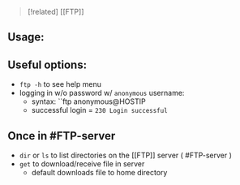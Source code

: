 
>[!related]
>[[FTP]]

## Usage: 

## Useful options:
- ``ftp -h`` to see help menu
- logging in w/o password w/ ``anonymous`` username:
	- syntax: ``ftp anonymous@HOSTIP
	- successful login =  ``230 Login successful``

## Once in #FTP-server 
- ``dir`` or ``ls`` to list directories on the [[FTP]] server ( #FTP-server )
- ``get`` to download/receive file in server
	- default downloads file to home directory